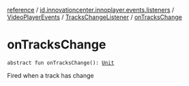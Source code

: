 [reference](../../../index.md) / [id.innovationcenter.innoplayer.events.listeners](../../index.md) / [VideoPlayerEvents](../index.md) / [TracksChangeListener](index.md) / [onTracksChange](./on-tracks-change.md)

# onTracksChange

`abstract fun onTracksChange(): `[`Unit`](https://kotlinlang.org/api/latest/jvm/stdlib/kotlin/-unit/index.html)

Fired when a track has change

